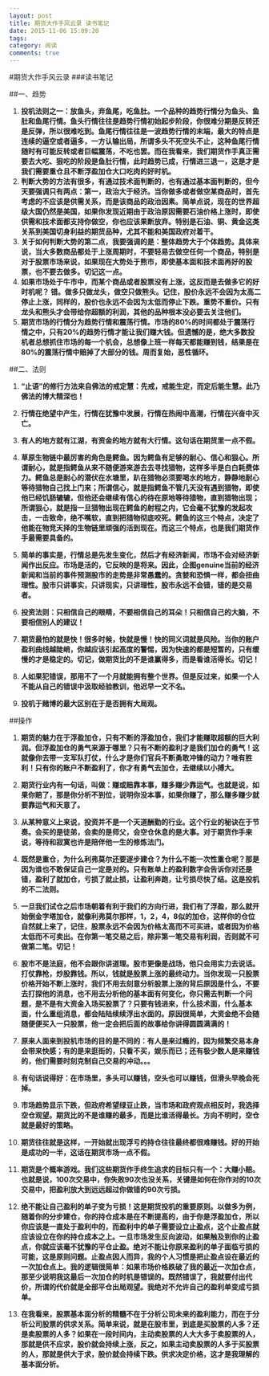 ```yaml
---
layout: post
title: 期货大作手风云录 读书笔记
date: 2015-11-06 15:09:20
tags:
category: 阅读
comments: true
---
```


#期货大作手风云录 
###读书笔记

##一、趋势
1. **投机法则之一：放鱼头，弃鱼尾，吃鱼肚。一个品种的趋势行情分为鱼头、鱼肚和鱼尾行情。鱼头行情往往是趋势行情初始起步阶段，你很难分期是反转还是反弹，所以很难吃到。鱼尾行情往往是一波趋势行情的末端，最大的特点是连续的逼空或者逼多，一方认输出局，所谓多头不死空头不止，这种鱼尾行情随时有可能反转或者巨幅震荡，不吃也罢。而在我看来，我们期货作手真正需要去大吃、狠吃的阶段是鱼肚行情，此时趋势已成，行情进三退一，这是才是我们需要重仓且不断浮盈加仓大口吃肉的好时机。**
2. **判断大势的方法有很多，有通过技术面判断的，也有通过基本面判断的，但今天要强调只有两点：第一，政治大于经济。当你做多或者做空某商品时，首先考虑的不应该是供需关系，而是该商品的政治因素。简单点说，现在的世界超级大国仍然是美国，如果你发现近期由于政治原因需要石油价格上涨时，即使供需和技术面都支持你做空，你也应该果断放弃。特别是石油、铜、黄金这类关系到美国切身利益的期货品种，尤其不能和美国政府对着干。**
3. **关于如何判断大势的第二点，我要强调的是：整体趋势大于个体趋势。具体来说，当大多数商品都处于上涨周期时，不要轻易去做空任何一个商品，特别是对于股票市场来说，如果现在大势处于熊市，即使基本面和技术面再好的股票，也不要去做多。切记这一点。**
4. **如果市场处于牛市中，而某个商品或者股票没有上涨，这反而是去做多它的好时机呢？ 错。做多只做龙头，做空只做熊头。记住，股价永远不会因为太高二停止上涨，同样的，股价也永远不会因为太低而停止下跌。重势不重价。只有龙头和熊头才会带给你超额的利润，其他的品种根本没必要去关注他们。**
5. **期货市场的行情分为趋势行情和震荡行情。市场的80%的时间都处于震荡行情之中，只有20%的趋势行情才能让我们赚大钱。但遗憾的是，绝大多数投机者总想抓住市场的每一个机会，总想像上班一样每天都能赚到钱，结果是在80%的震荡行情中赔掉了大部分的钱。周而复始，恶性循环。**

##二、法则
1. **“止语”的修行方法来自佛法的戒定慧：先戒，戒能生定，而定后能生慧。此乃佛法的博大精深也！**
2. **行情在绝望中产生，行情在犹豫中发展，行情在热闹中高潮，行情在兴奋中灭亡。**

3. **有人的地方就有江湖，有资金的地方就有大行情。这句话在期货里一点不假。**
4. **草原生物链中最厉害的角色是鳄鱼。因为鳄鱼有足够的耐心、信心和狠心。所谓耐心，就是指鳄鱼从来不随便游来游去去寻找猎物，这样多半是白白耗费体力。鳄鱼总是耐心的潜伏在水塘里，趴在猎物必须要喝水的地方，静静地耐心等待猎物自己找上门来；所谓信心，就是指鳄鱼不管几天没有遇到猎物，即使他已经饥肠辘辘，但他还会继续有信心的待在原地等待猎物，直到猎物出现；所谓狠心，就是指一旦猎物出现在鳄鱼的射程之内，它会毫不犹豫的发起攻击，一击致命，绝不嘴软，直到把猎物彻底咬死。鳄鱼的这三个特点，决定了他能在物竞天择的生物链里顽强的活到现在。而这三个特点，也是我们期货作手最需要具备的。**
5. **简单的事实是，行情总是先发生变化，然后才有经济新闻，市场不会对经济新闻作出反应。市场是活的，它反映的是将来。因此，企图genuine当前的经济新闻和当前的事件预测股市的走势是非常愚蠢的。贪婪和恐惧一样，都会扭曲理性。股市只讲事实，只讲现实，只讲理性，股市永远不会错，错的是交易者。**
6. **投资法则：只相信自己的眼睛，不要相信自己的耳朵！只相信自己的大脑，不要相信别人的建议！**
7. **期货最怕的就是快！很多时候，快就是慢！快的同义词就是风险。当你的账户盈利曲线越陡峭，你越应该引起高度的警惕，因为快速的都是短暂的，只有缓慢的才是稳定的。切记，做期货比的不是谁赢得多，而是看谁活得长。切记！**
8. **人如果犯错误，那用不了一个月就能拥有整个世界。但是反过来，如果一个人不能从自己的错误中汲取经验教训，他迟早一文不名。**
9. **投机于赌博的最大区别在于是否拥有大局观。**


##操作

1. **期货的魅力在于浮盈加仓，只有不断的浮盈加仓，我们才能赚取超额的巨大利润。但浮盈加仓的勇气来源于哪里？只有不断的盈利才是我们加仓的勇气！这就像你去带一支军队打仗，什么才是你们官兵不断勇敢冲锋的动力？唯有胜利！只有你的账户不断盈利了，你才有勇气去加仓，去继续以小搏大。**

2. **期货行业内有一句话，叫做：赚或赔靠本事，赚多赚少靠运气。也就是说，如果你赔了，那是你分析不到位，说明你没本事，如果你赚了，那么赚多赚少就要靠运气和天意了。**

3. **从某种意义上来说，投资并不是一个天道酬勤的行业。这个行业的秘诀在于节奏。会买的是徒弟，会卖的是师父，会空仓休息的是大事。对于期货作手来说，等待和寂寞也许是陪伴他一生的修炼法门。**

4. **既然是重仓，为什么利弗莫尔还要逐步建仓？为什么不能一次性重仓呢？那是因为谁也不敢保证自己一定是对的。只有账单上的盈利数字会告诉你对还是错，盈利了就加仓，亏损了就止损，让盈利奔跑，让亏损尽快了结。这是投机的不二法则。**

5. **一旦我们试仓之后市场朝着有利于我们的方向行进，我们有了浮盈，那么就开始倒金字塔加仓，就像利弗莫尔那样，1，2，4，8似的加仓，这样你的仓位自然就上来了，记住，股票永远不会因为价格太高而不可买进，或者因为价格太低而不可卖出。在你第一笔交易之后，除非第一笔交易有利润，否则就不可做第二笔。切记！**

6. **股市不是法庭，他不会跟你讲道理。股市更像是战场，他只会用实力去说话。打仗靠枪，炒股靠钱。所以，钱就是股票上涨的最终动力。当你发现一只股票价格开始不断上涨时，我们不用去刻意分析股票上涨的背后原因是什么，不要去打探他的消息，也不用去分析他的基本面有何变化，你只需去判断一个问题，是不是有大资金入场买股票了？只要有钱进来，什么技术面，什么基本面，什么重组消息，都会陆陆续续浮出水面的。原因很简单，大资金绝不会随随便便买入一只股票，他一定会把后面的故事给你讲得圆圆满满的！**

7. **原来人面来到投机市场的目的是不同的：有人是来过瘾的，因为频繁交易本身会带来快感；有的是来逛街的，只看不买，娱乐而已；还有极少数人是来赚钱的，他们需要时刻克制自己交易的冲动。。。**

8. **有句话说得好：在市场里，多头可以赚钱，空头也可以赚钱，但滑头早晚会死掉。**

9. **市场趋势显示下跌，但政府希望绿豆止跌，当市场和政府观点相反时，我选择空仓观望。期货比的不是谁赚的最多，而是比谁活得最长。方向不明时，空仓就是最好的策略。**

10. **期货往往就是这样，一开始就出现浮亏的持仓往往最终都很难赚钱。好的开始是成功的一半，这话在期货市场一点不假。**
11. **期货是个概率游戏。我们这些期货作手终生追求的目标只有一个：大赚小赔。也就是说，100次交易中，你失败90次也没关系，关键是如何在你作对的10次交易中，把盈利放大到远远超过你做错的90次亏损。**

12. **绝不能让自己盈利的单子变为亏损！这是期货投机的重要原则。以做多为例，随着你的分步建仓，你的持仓成本是在不断提高的，由于你是浮盈加仓，所以你应该是一直处于盈利中的，而盈利中的单子需要设立止盈点，这个止盈点就应该设立在你的持仓成本之上。一旦市场发生反向波动，如果触及到你的止盈点，你就应该毫不犹豫的平仓止盈。绝对不能让你原来盈利的单子面临亏损的可能，这是原则问题。止盈点因人而异，我的个人习惯是把止盈点设在最近的一次加仓点上。我的逻辑很简单：如果市场价格跌破了我的最近一次加仓点，那至少说明我这最后一次加仓的时机是错误的。既然错误了，我就要付出代价，所谓的代价就是全部平仓出局观望。我绝对不允许自己的盈利单变成亏损单。**

13. **在我看来，股票基本面分析的精髓不在于分析公司未来的盈利能力，而在于分析公司股票的供求关系。简单来说，就是在股市里，到底是买股票的人多？还是卖股票的人多？如果在一段时间内，主动卖股票的人大大多于卖股票的人，那就是供不应求，股价就会持续上涨，反之，如果主动卖股票的人多于买股票的人，那就是供大于求，股价就会持续下跌。供求决定价格，这才是我理解的基本面分析。**
 

